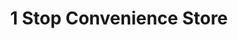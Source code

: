 ---
title: "1 Stop Convenience Store"
url: /hamilton/1-stop-convenience-store/
shop: Lebensmittel
---